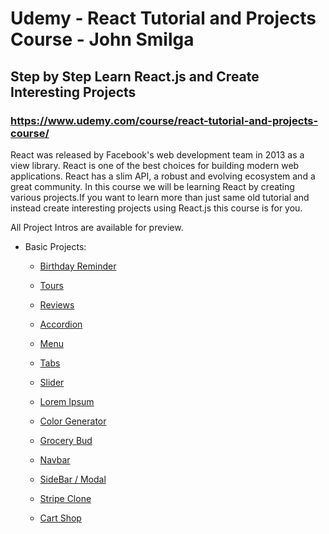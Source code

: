 # Udemy - React Tutorial and Projects Course - John Smilga

## Step by Step Learn React.js and Create Interesting Projects

### https://www.udemy.com/course/react-tutorial-and-projects-course/

React was released by Facebook's web development team in 2013 as a view library. React is one of the best choices for building modern web applications. React has a slim API, a robust and evolving ecosystem and a great community. In this course we will be learning React by creating various projects.If you want to learn more than just same old tutorial and instead create interesting projects using React.js this course is for you.

All Project Intros are available for preview.

- Basic Projects:

  - [Birthday Reminder](https://github.com/MunrraMT/react-tutorial-and-projects-course/tree/main/birthday-reminder)

  - [Tours](https://github.com/MunrraMT/react-tutorial-and-projects-course/tree/main/tours)

  - [Reviews](https://github.com/MunrraMT/react-tutorial-and-projects-course/tree/main/reviews)

  - [Accordion](https://github.com/MunrraMT/react-tutorial-and-projects-course/tree/main/accordion)

  - [Menu](https://github.com/MunrraMT/react-tutorial-and-projects-course/tree/main/menu)

  - [Tabs](https://github.com/MunrraMT/react-tutorial-and-projects-course/tree/main/tabs)

  - [Slider](https://github.com/MunrraMT/react-tutorial-and-projects-course/tree/main/slider)

  - [Lorem Ipsum](https://github.com/MunrraMT/react-tutorial-and-projects-course/tree/main/lorem-ipsum)

  - [Color Generator](https://github.com/MunrraMT/react-tutorial-and-projects-course/tree/main/color-generator)

  - [Grocery Bud](https://github.com/MunrraMT/react-tutorial-and-projects-course/tree/main/grocery-bud)

  - [Navbar](https://github.com/MunrraMT/react-tutorial-and-projects-course/tree/main/navbar)

  - [SideBar / Modal](https://github.com/MunrraMT/react-tutorial-and-projects-course/tree/main/sidebar-modal)

  - [Stripe Clone](https://github.com/MunrraMT/react-tutorial-and-projects-course/tree/main/stripe)

  - [Cart Shop](https://github.com/MunrraMT/react-tutorial-and-projects-course/tree/main/cart-shop)
